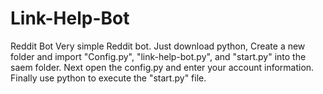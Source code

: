 # Link-Help-Bot
Reddit Bot
Very simple Reddit bot. Just download python, Create a new folder and import "Config.py", 
"link-help-bot.py", and "start.py" into the saem folder. Next open the config.py and enter your account information. Finally use python to execute the "start.py" file. 
